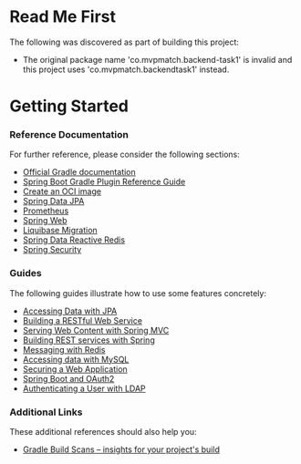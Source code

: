 # Read Me First
The following was discovered as part of building this project:

* The original package name 'co.mvpmatch.backend-task1' is invalid and this project uses 'co.mvpmatch.backendtask1' instead.

# Getting Started

### Reference Documentation
For further reference, please consider the following sections:

* [Official Gradle documentation](https://docs.gradle.org)
* [Spring Boot Gradle Plugin Reference Guide](https://docs.spring.io/spring-boot/docs/2.7.8/gradle-plugin/reference/html/)
* [Create an OCI image](https://docs.spring.io/spring-boot/docs/2.7.8/gradle-plugin/reference/html/#build-image)
* [Spring Data JPA](https://docs.spring.io/spring-boot/docs/2.7.8/reference/htmlsingle/#data.sql.jpa-and-spring-data)
* [Prometheus](https://docs.spring.io/spring-boot/docs/2.7.8/reference/htmlsingle/#actuator.metrics.export.prometheus)
* [Spring Web](https://docs.spring.io/spring-boot/docs/2.7.8/reference/htmlsingle/#web)
* [Liquibase Migration](https://docs.spring.io/spring-boot/docs/2.7.8/reference/htmlsingle/#howto.data-initialization.migration-tool.liquibase)
* [Spring Data Reactive Redis](https://docs.spring.io/spring-boot/docs/2.7.8/reference/htmlsingle/#data.nosql.redis)
* [Spring Security](https://docs.spring.io/spring-boot/docs/2.7.8/reference/htmlsingle/#web.security)

### Guides
The following guides illustrate how to use some features concretely:

* [Accessing Data with JPA](https://spring.io/guides/gs/accessing-data-jpa/)
* [Building a RESTful Web Service](https://spring.io/guides/gs/rest-service/)
* [Serving Web Content with Spring MVC](https://spring.io/guides/gs/serving-web-content/)
* [Building REST services with Spring](https://spring.io/guides/tutorials/rest/)
* [Messaging with Redis](https://spring.io/guides/gs/messaging-redis/)
* [Accessing data with MySQL](https://spring.io/guides/gs/accessing-data-mysql/)
* [Securing a Web Application](https://spring.io/guides/gs/securing-web/)
* [Spring Boot and OAuth2](https://spring.io/guides/tutorials/spring-boot-oauth2/)
* [Authenticating a User with LDAP](https://spring.io/guides/gs/authenticating-ldap/)

### Additional Links
These additional references should also help you:

* [Gradle Build Scans – insights for your project's build](https://scans.gradle.com#gradle)

